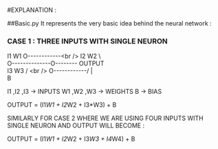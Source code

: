 #EXPLANATION :

##Basic.py
It represents the very basic idea behind the neural network :

### CASE 1 : THREE INPUTS WITH SINGLE NEURON

I1    W1
  O------------\<br />
I2    W2        \ <br />
  O--------------O-------- OUTPUT<br />
I3    W3        /  \<br />
  O------------/   |<br />
                   B
                
                
 I1 ,I2 ,I3 -> INPUTS
 W1 ,W2 ,W3 -> WEIGHTS
 B          -> BIAS
 
 
 OUTPUT = (I1*W1 + I2*W2 + I3*W3) + B
 
 SIMILARLY FOR CASE 2 WHERE WE ARE USING FOUR INPUTS WITH SINGLE NEURON AND OUTPUT WILL BECOME :
 
 OUTPUT = (I1*W1 + I2*W2 + I3*W3 + I4*W4) + B
 
 
 
